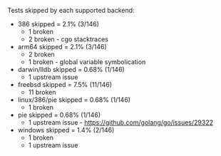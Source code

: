 Tests skipped by each supported backend:

* 386 skipped = 2.1% (3/146)
	* 1 broken
	* 2 broken - cgo stacktraces
* arm64 skipped = 2.1% (3/146)
	* 2 broken
	* 1 broken - global variable symbolication
* darwin/lldb skipped = 0.68% (1/146)
	* 1 upstream issue
* freebsd skipped = 7.5% (11/146)
	* 11 broken
* linux/386/pie skipped = 0.68% (1/146)
	* 1 broken
* pie skipped = 0.68% (1/146)
	* 1 upstream issue - https://github.com/golang/go/issues/29322
* windows skipped = 1.4% (2/146)
	* 1 broken
	* 1 upstream issue
